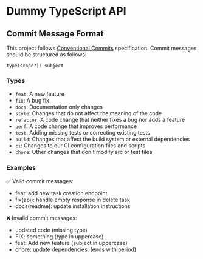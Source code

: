 # Dummy TypeScript API

## Commit Message Format

This project follows [Conventional Commits](https://www.conventionalcommits.org/) specification. Commit messages should be structured as follows:

```
type(scope?): subject
```

### Types
- `feat`: A new feature
- `fix`: A bug fix
- `docs`: Documentation only changes
- `style`: Changes that do not affect the meaning of the code
- `refactor`: A code change that neither fixes a bug nor adds a feature
- `perf`: A code change that improves performance
- `test`: Adding missing tests or correcting existing tests
- `build`: Changes that affect the build system or external dependencies
- `ci`: Changes to our CI configuration files and scripts
- `chore`: Other changes that don't modify src or test files

### Examples
✅ Valid commit messages:
- feat: add new task creation endpoint
- fix(api): handle empty response in delete task
- docs(readme): update installation instructions

❌ Invalid commit messages:
- updated code (missing type)
- FIX: something (type in uppercase)
- feat: Add new feature (subject in uppercase)
- chore: update dependencies. (ends with period) 